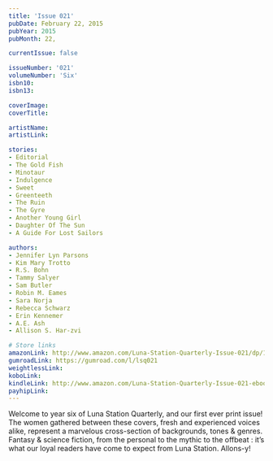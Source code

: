 ```yaml
---
title: 'Issue 021'
pubDate: February 22, 2015
pubYear: 2015
pubMonth: 22,

currentIssue: false

issueNumber: '021'
volumeNumber: 'Six'
isbn10:
isbn13:

coverImage:
coverTitle:

artistName:
artistLink:

stories: 
- Editorial
- The Gold Fish
- Minotaur
- Indulgence
- Sweet
- Greenteeth
- The Ruin
- The Gyre
- Another Young Girl
- Daughter Of The Sun
- A Guide For Lost Sailors

authors: 
- Jennifer Lyn Parsons
- Kim Mary Trotto
- R.S. Bohn
- Tammy Salyer
- Sam Butler
- Robin M. Eames
- Sara Norja
- Rebecca Schwarz
- Erin Kennemer
- A.E. Ash
- Allison S. Har-zvi

# Store links
amazonLink: http://www.amazon.com/Luna-Station-Quarterly-Issue-021/dp/193869757X/ref=sr_1_1?ie=UTF8&qid=1425148956&sr=8-1&keywords=luna+station+quarterly
gumroadLink: https://gumroad.com/l/lsq021
weightlessLink: 
koboLink:
kindleLink: http://www.amazon.com/Luna-Station-Quarterly-Issue-021-ebook/dp/B00U245GQM/ref=sr_1_1?ie=UTF8&qid=1425133905&sr=8-1&keywords=luna+station+quarterly
payhipLink: 
---
```

Welcome to year six of Luna Station Quarterly, and our first ever print issue! The women gathered between these covers, fresh and experienced voices alike, represent a marvelous cross-section of backgrounds, tones &amp; genres. Fantasy &amp; science fiction, from the personal to the mythic to the offbeat : it’s what our loyal readers have come to expect from Luna Station. Allons-y!
        